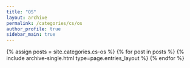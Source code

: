 ```yaml
---
title: "OS"
layout: archive
permalink: /categories/cs/os
author_profile: true
sidebar_main: true
---
```


{% assign posts = site.categories.cs-os %}
{% for post in posts %} {% include archive-single.html type=page.entries_layout %}
{% endfor %}

